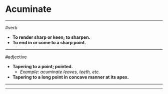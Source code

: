 # Acuminate
---
#verb
- **To render sharp or keen; to sharpen.**
- **To end in or come to a sharp point.**
---
#adjective
- **Tapering to a point; pointed.**
	- _Example: acuminate leaves, teeth, etc._
- **Tapering to a long point in concave manner at its apex.**
---
---
